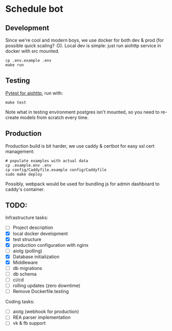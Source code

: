 Schedule bot
====

## Development

Since we're cool and modern boys, we use docker for both dev & prod (for possible quick
scaling? :D). Local dev is simple: just run aiohttp service in docker with src
mounted.

``` shell
cp .env.example .env
make run
```

## Testing

[Pytest for aiohttp](https://aiohttp.readthedocs.io/en/stable/testing.html#pytest-example),
run with:

``` shell
make test
```

Note what in testing environment postgres isn't mounted, so you need to
re-create models from scratch every time.

## Production

Production build is bit harder, we use caddy & certbot for easy ssl cert management:

``` shell
# populate examples with actual data
cp .example.env .env
cp config/Caddyfile.example config/Caddyfile
sudo make deploy
```

Possibly, webpack would be used for bundling js for admin dashboard to caddy's container.

## TODO:

Infrastructure tasks:
- [ ] Project description
- [X] local docker development
- [X] test structure
- [X] production configuration with nginx
- [ ] aiotg (polling)
- [x] Database initialization
- [x] Middleware
- [ ] db migrations
- [ ] db schema
- [ ] ci/cd
- [ ] rolling updates (zero downtime)
- [ ] Remove Dockerfile.testing

Coding tasks:
- [ ] aiotg (webhook for production)
- [ ] REA parser implementation
- [ ] vk & fb support
